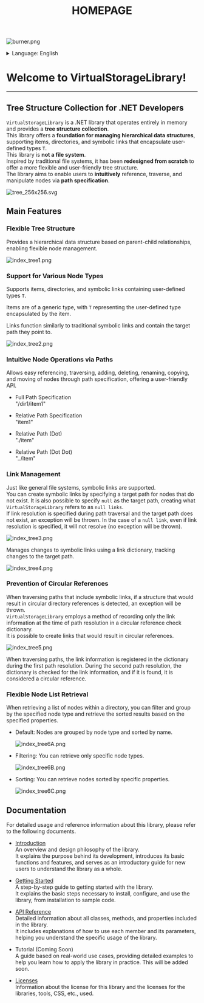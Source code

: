 ﻿---
title: "HOMEPAGE"
_layout: landing
---

![burner.png](images/burner.png)

<details>
  <summary>Language: English</summary>
  <ul>
    <li><a href="index.md">English</a></li>
    <li><a href="index.ja.md">Japanese</a></li>
  </ul>
</details>

# **Welcome to VirtualStorageLibrary!**

---

## **Tree Structure Collection for .NET Developers**

`VirtualStorageLibrary` is a .NET library that operates entirely in memory and provides a
**tree structure collection**.  
This library offers a **foundation for managing hierarchical data structures**,
supporting items, directories, and symbolic links that encapsulate user-defined types `T`.  
This library is **not a file system**.  
Inspired by traditional file systems, it has been **redesigned from scratch** to offer a
more flexible and user-friendly tree structure.  
The library aims to enable users to **intuitively** reference, traverse, and manipulate
nodes via **path specification**.

![tree_256x256.svg](images/tree_256x256.svg)

## Main Features

### Flexible Tree Structure

Provides a hierarchical data structure based on parent-child relationships, enabling
flexible node management.

![index_tree1.png](images/index_tree1.png)

### Support for Various Node Types

Supports items, directories, and symbolic links containing user-defined types `T`.

Items are of a generic type, with `T` representing the user-defined type encapsulated by
the item.

Links function similarly to traditional symbolic links and contain the target path they
point to.

![index_tree2.png](images/index_tree2.png)

### Intuitive Node Operations via Paths

Allows easy referencing, traversing, adding, deleting, renaming, copying, and moving of
nodes through path specification, offering a user-friendly API.

- Full Path Specification  
  "/dir1/item1"

- Relative Path Specification  
  "item1"

- Relative Path (Dot)  
  "./item"

- Relative Path (Dot Dot)  
  "../item"

### Link Management

Just like general file systems, symbolic links are supported.  
You can create symbolic links by specifying a target path for nodes that do not exist.
It is also possible to specify `null` as the target path, creating what
`VirtualStorageLibrary` refers to as `null links`.  
If link resolution is specified during path traversal and the target path does not exist,
an exception will be thrown. In the case of a `null link`, even if link resolution is
specified, it will not resolve (no exception will be thrown).

![index_tree3.png](images/index_tree3.png)

Manages changes to symbolic links using a link dictionary, tracking changes to the target path.

![index_tree4.png](images/index_tree4.png)

### Prevention of Circular References

When traversing paths that include symbolic links, if a structure that would result in
circular directory references is detected, an exception will be thrown.  
`VirtualStorageLibrary` employs a method of recording only the link information at the
time of path resolution in a circular reference check dictionary.  
It is possible to create links that would result in circular references.

![index_tree5.png](images/index_tree5.png)

When traversing paths, the link information is registered in the dictionary during the first path resolution. During the second path resolution, the dictionary is checked for the link information, and if it is found, it is considered a circular reference.

### Flexible Node List Retrieval

When retrieving a list of nodes within a directory, you can filter and group by the
specified node type and retrieve the sorted results based on the specified properties.

- Default: Nodes are grouped by node type and sorted by name.
  
  ![index_tree6A.png](images/index_tree6A.png)

- Filtering: You can retrieve only specific node types.
  
  ![index_tree6B.png](images/index_tree6B.png)

- Sorting: You can retrieve nodes sorted by specific properties.
  
  ![index_tree6C.png](images/index_tree6C.png)

## Documentation

For detailed usage and reference information about this library, please refer to the
following documents.

- [Introduction](introduction.md)  
  An overview and design philosophy of the library.  
  It explains the purpose behind its development, introduces its basic functions and
  features, and serves as an introductory guide for new users to understand the library
  as a whole.  

- [Getting Started](getting-started.md)  
  A step-by-step guide to getting started with the library.  
  It explains the basic steps necessary to install, configure, and use the library, from
  installation to sample code.  

- [API Reference](xref:AkiraNetwork.VirtualStorageLibrary)  
  Detailed information about all classes, methods, and properties included in the
  library.  
  It includes explanations of how to use each member and its parameters, helping you
  understand the specific usage of the library.  

- Tutorial (Coming Soon)  
  A guide based on real-world use cases, providing detailed examples to help you learn
  how to apply the library in practice. This will be added soon.  

- [Licenses](licenses.md)  
  Information about the license for this library and the licenses for the libraries,
  tools, CSS, etc., used.
